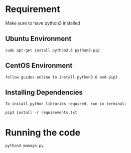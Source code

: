 # Requirement
Make sure to have python3 installed
## Ubuntu Environment 
```
sudo apt-get install python3.6 python3-pip
```
## CentOS Environment
    follow guides online to install python3.6 and pip3
## Installing Dependencies
    To install python libraries required, run in terminal:
```
pip3 install -r requirements.txt
```

# Running the code
```
python3 manage.py
```